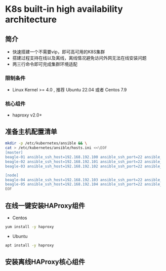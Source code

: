 # K8s built-in high availability architecture
## 简介

* 快速搭建一个不需要vip，即可高可用的K8S集群
* 搭建过程支持在线以及离线，离线情况避免访问外网无法在线安装问题
* 两三行命令即可完成集群环境适配

### 限制条件

* Linux Kernel >= 4.0 , 推荐 Ubuntu 22.04 或者 Centos 7.9

### 核心组件

* haproxy v2.0+

## 准备主机配置清单

```bash
mkdir -p /etc/kubernetes/ansible && \
cat > /etc/kubernetes/ansible/hosts.ini <<\EOF
[master]
beagle-01 ansible_ssh_host=192.168.192.100 ansible_ssh_port=22 ansible_ssh_user=root
beagle-02 ansible_ssh_host=192.168.192.101 ansible_ssh_port=22 ansible_ssh_user=root
beagle-03 ansible_ssh_host=192.168.192.102 ansible_ssh_port=22 ansible_ssh_user=root

[node]
beagle-04 ansible_ssh_host=192.168.192.103 ansible_ssh_port=22 ansible_ssh_user=root
beagle-05 ansible_ssh_host=192.168.192.104 ansible_ssh_port=22 ansible_ssh_user=root
EOF
```

## 在线一键安装HAProxy组件

- Centos

```bash
yum install -y haproxy 
```

- Ubuntu

```bash
apt install -y haproxy
```

## 安装离线HAProxy核心组件

